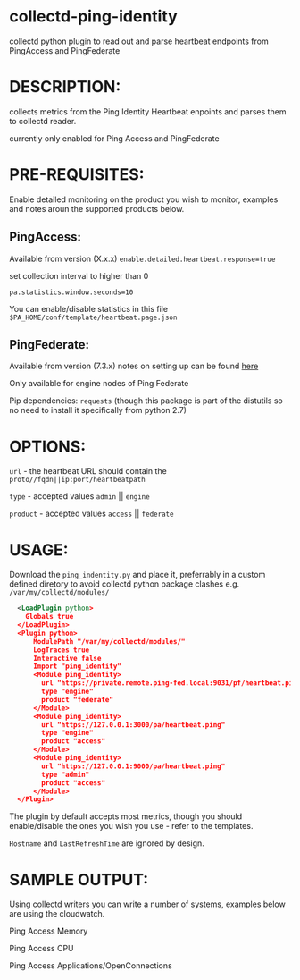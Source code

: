 # collectd-ping-identity

collectd python plugin to read out and parse heartbeat endpoints from PingAccess and PingFederate

DESCRIPTION:
===
collects metrics from the Ping Identity  Heartbeat enpoints and parses them to collectd reader. 

currently only enabled for Ping Access and PingFederate

PRE-REQUISITES:
===

Enable detailed monitoring on the product you wish to monitor, examples and notes aroun the supported products below.

  PingAccess:
  ---
  Available from version (X.x.x)
  `enable.detailed.heartbeat.response=true`

  set collection interval to higher than 0 

  `pa.statistics.window.seconds=10`

  You can enable/disable statistics in this file `$PA_HOME/conf/template/heartbeat.page.json`

  PingFederate:
  --- 
  Available from version (7.3.x) notes on setting up can be found [here](https://ping.force.com/Support/PingFederate/Administration/Enabling-heartbeat-in-PingFederate-7-3-and-above)

  Only available for engine nodes of Ping Federate


  Pip dependencies: `requests` (though this package is part of the distutils so no need to install it specifically from python 2.7)

OPTIONS:
===
`url`  - the heartbeat URL should contain the ```proto//fqdn||ip:port/heartbeatpath```

`type` - accepted values `admin` || `engine`

`product` - accepted values `access` || `federate`

USAGE:
===
Download the `ping_indentity.py` and place it, preferrably in a custom defined diretory to avoid collectd python package clashes e.g. `/var/my/collectd/modules/` 

```XML
  <LoadPlugin python>
    Globals true
  </LoadPlugin>
  <Plugin python>
      ModulePath "/var/my/collectd/modules/"
      LogTraces true
      Interactive false
      Import "ping_identity"
      <Module ping_identity>
        url "https://private.remote.ping-fed.local:9031/pf/heartbeat.ping"
        type "engine"
        product "federate"
      </Module>
      <Module ping_identity>
        url "https://127.0.0.1:3000/pa/heartbeat.ping"
        type "engine"
        product "access"
      </Module>
      <Module ping_identity>
        url "https://127.0.0.1:9000/pa/heartbeat.ping"
        type "admin"
        product "access"
      </Module>
  </Plugin>
```

The plugin by default accepts most metrics, though you should enable/disable the ones you wish you use - refer to the templates.

`Hostname`  and `LastRefreshTime` are ignored by design.

SAMPLE OUTPUT:
===

Using collectd writers you can write a number of systems, examples below are using the cloudwatch.

Ping Access Memory


Ping Access CPU

Ping Access Applications/OpenConnections

